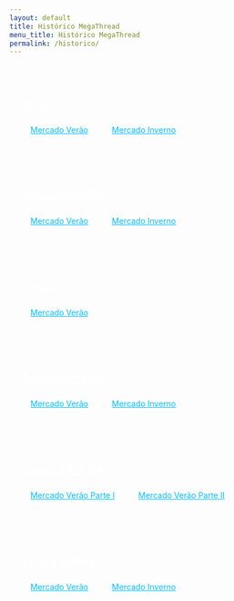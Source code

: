 ```yaml
---
layout: default
title: Histórico MegaThread
menu_title: Histórico MegaThread
permalink: /historico/
---
```


<style>
  body {
    font-family: 'Inter', sans-serif;
  }

  .season-section {
    background-color: rgba(255, 255, 255, 0.04);
    border-radius: 0.5rem;
    padding: 1rem 1.5rem;
    margin-bottom: 2rem;
  }

  .season-title {
    color: #fff;
    font-weight: 600;
    margin-bottom: 1rem;
    font-size: 1.2rem;
    text-aling: center;
  }

  .links-container {
    display: flex;
    flex-wrap: wrap;
    gap: 1rem;
  }

  .historico-link {
    color: #00bfff;
    text-decoration: underline;
    background-color: rgba(255, 255, 255, 0.05);
    padding: 0.4rem 0.8rem;
    border-radius: 0.3rem;
    transition: background-color 0.3s ease;
  }

  .historico-link:hover {
    background-color: rgba(0, 191, 255, 0.2);
  }

  @media (max-width: 600px) {
    .links-container {
      flex-direction: column;
      gap: 0.6rem;
    }
  }
</style>

<br>

<div class="season-section">
  <h3 class="season-title">Época 2024/25</h3>
  <div class="links-container">
    <a href="https://www.reddit.com/r/fcporto/comments/1d7dceo/megathread_mercado_de_transfer%C3%AAncias_ver%C3%A3o_202425/" target="_blank" class="historico-link">Mercado Verão</a>
    <a href="https://www.reddit.com/r/fcporto/comments/1hr7024/megathread_mercado_de_transfer%C3%AAncias_inverno/" target="_blank" class="historico-link">Mercado Inverno</a>
  </div>
</div>

<div class="season-section">
  <h3 class="season-title">Época 2023/24</h3>
  <div class="links-container">
    <a href="https://www.reddit.com/r/fcporto/comments/14mzm8d/megathread_mercado_de_transfer%C3%AAncias_ver%C3%A3o_202324/" target="_blank" class="historico-link">Mercado Verão</a>
    <a href="https://www.reddit.com/r/fcporto/comments/19cy43x/mercado_de_transfer%C3%AAncias_de_inverno_20232024/" target="_blank" class="historico-link">Mercado Inverno</a>
  </div>
</div>

<div class="season-section">
  <h3 class="season-title">Época 2022/23</h3>
  <div class="links-container">
    <a href="https://www.reddit.com/r/fcporto/comments/ux3flb/megathread_mercado_de_transfer%C3%AAncias_ver%C3%A3o_202223/" target="_blank" class="historico-link">Mercado Verão</a>
  </div>
</div>

<div class="season-section">
  <h3 class="season-title">Época 2021/22</h3>
  <div class="links-container">
    <a href="https://www.reddit.com/r/fcporto/comments/ni2160/megathread_mercado_de_transfer%C3%AAncias_ver%C3%A3o_2021/" target="_blank" class="historico-link">Mercado Verão</a>
    <a href="https://www.reddit.com/r/fcporto/comments/ruz5vs/megathread_mercado_de_transfer%C3%AAncias_inverno/" target="_blank" class="historico-link">Mercado Inverno</a>
  </div>
</div>

<div class="season-section">
  <h3 class="season-title">Época 2020/21</h3>
  <div class="links-container">
    <a href="https://www.reddit.com/r/fcporto/comments/hby69y/megathread_mercado_de_transfer%C3%AAncias_ver%C3%A3o_2020/" target="_blank" class="historico-link">Mercado Verão Parte I</a>
    <a href="https://www.reddit.com/r/fcporto/comments/iqpcl6/megathread_mercado_de_transfer%C3%AAncias_ver%C3%A3o_2020/" target="_blank" class="historico-link">Mercado Verão Parte II</a>
  </div>
</div>

<div class="season-section">
  <h3 class="season-title">Época 2019/20</h3>
  <div class="links-container">
    <a href="https://www.reddit.com/r/fcporto/comments/bnpjp7/megathread_mercado_de_transfer%C3%AAncias/" target="_blank" class="historico-link">Mercado Verão</a>
    <a href="https://www.reddit.com/r/fcporto/comments/ehvnfv/megathread_mercado_de_inverno_20192020/" target="_blank" class="historico-link">Mercado Inverno</a>
  </div>
</div>

